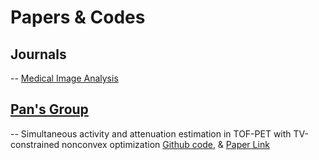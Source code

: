 # Papers & Codes

## Journals
-- [Medical Image Analysis](https://www.sciencedirect.com/journal/medical-image-analysis)

## [Pan's Group](https://profiles.uchicago.edu/profiles/display/38666)
-- Simultaneous activity and attenuation estimation in TOF-PET with TV-constrained nonconvex optimization
  [Github code](https://github.com/zhimeir/saa_admm_paper), & [Paper Link](https://arxiv.org/pdf/2303.17042)
